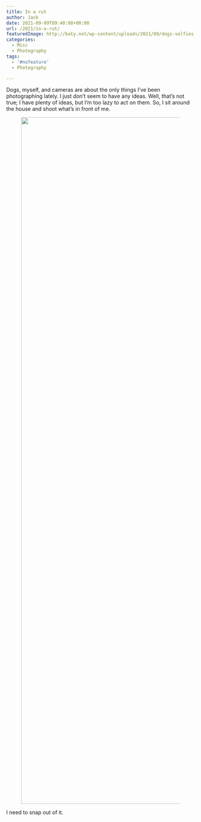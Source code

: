 ```yaml
---
title: In a rut
author: Jack
date: 2021-09-09T09:40:08+00:00
url: /2021/in-a-rut/
featuredImage: http://baty.net/wp-content/uploads/2021/09/dogs-selfies-and-cameras-featured.png
categories:
  - Misc
  - Photography
tags:
  - '#nofeature'
  - Photography

---
```

Dogs, myself, and cameras are about the only things I&#8217;ve been photographing lately. I just don&#8217;t seem to have any ideas. Well, that&#8217;s not true; I have plenty of ideas, but I&#8217;m too lazy to act on them. So, I sit around the house and shoot what&#8217;s in front of me.<figure class="kg-card kg-image-card">

<img src="http://baty.net/content/images/2021/09/dogs-selfies-and-cameras-1.png" class="kg-image" alt loading="lazy" width="1254" height="1831" srcset="http://baty.net/content/images/size/w600/2021/09/dogs-selfies-and-cameras-1.png 600w, http://baty.net/content/images/size/w1000/2021/09/dogs-selfies-and-cameras-1.png 1000w, http://baty.net/content/images/2021/09/dogs-selfies-and-cameras-1.png 1254w" sizes="(min-width: 720px) 720px" /> </figure> 

I need to snap out of it.